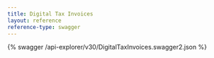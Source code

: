 ```yaml
---
title: Digital Tax Invoices
layout: reference
reference-type: swagger
---
```




{% swagger /api-explorer/v30/DigitalTaxInvoices.swagger2.json %}
